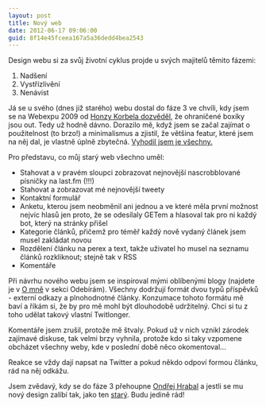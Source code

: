 ```yaml
---
layout: post
title: Nový web
date: 2012-06-17 09:06:00
guid: 8f14e45fceea167a5a36dedd4bea2543
---
```


Design webu si za svůj životní cyklus projde u svých majitelů těmito fázemi:

1. Nadšení
2. Vystřízlivění
3. Nenávist

Já se u svého (dnes již starého) webu dostal do fáze 3 ve chvíli, kdy jsem se na Webexpu 2009 od [Honzy Korbela dozvěděl](http://jankorbel.cz/webexpo09/), že ohraničené boxíky jsou out. Tedy už hodně dávno. Dorazilo mě, když jsem se začal zajímat o použitelnost (to brzo!) a minimalismus a zjistil, že většina featur, které jsem na něj dal, je vlastně úplně zbytečná. [Vyhodil jsem je všechny.](http://www.bugemos.com/?q=node/276)

Pro představu, co můj starý web všechno uměl:

- Stahovat a v pravém sloupci zobrazovat nejnovější nascrobblované písničky na last.fm (!!!)
- Stahovat a zobrazovat mé nejnovější tweety
- Kontaktní formulář
- Anketu, kterou jsem neobměnil ani jednou a ve které měla první možnost nejvíc hlasů jen proto, že se odesílaly GETem a hlasoval tak pro ni každý bot, který na stránky přišel
- Kategorie článků, přičemž pro téměř každý nově vydaný článek jsem musel zakládat novou
- Rozdělení článku na perex a text, takže uživatel ho musel na seznamu článků rozkliknout; stejně tak v RSS
- Komentáře

Při návrhu nového webu jsem se inspiroval mými oblíbenými blogy (najdete je v [O mně](/o-mne) v sekci Odebírám). Všechny dodržují formát dvou typů příspěvků - externí odkazy a plnohodnotné články. Konzumace tohoto formátu mě baví a říkám si, že by pro mě mohl být dlouhodobě udržitelný. Chci si tu z toho udělat takový vlastní Twitlonger.

Komentáře jsem zrušil, protože mě štvaly. Pokud už v nich vznikl zárodek zajímavé diskuse, tak velmi brzy vyhnila, protože kdo si taky vzpomene obcházet všechny weby, kde v poslední době něco okomentoval...

Reakce se vždy dají napsat na Twitter a pokud někdo odpoví formou článku, rád na něj odkážu.

Jsem zvědavý, kdy se do fáze 3 přehoupne [Ondřej Hrabal](http://www.ondrej-hrabal.eu/) a jestli se mu nový design zalíbí tak, jako ten [starý](/images/old.png). Budu jedině rád!
